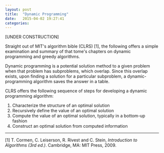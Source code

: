 ```yaml
---
layout: post
title:  "Dynamic Programming"
date:   2015-04-02 19:27:41
categories: 
---
```

[UNDER CONSTRUCTION]

Straight out of MIT's algorithm bible (CLRS) [1], the following offers a simple examination and summary of that tome's chapters on dynamic programming and greedy algorithms.

Dynamic programming is a potential solution method to a given problem when that problem has subproblems, which overlap. Since this overlap exists, upon finding a solution for a particular subproblem, a dynamic-programming algorithm saves the answer in a table.

CLRS offers the following sequence of steps for developing a dynamic programming algorithm:

1. Characterize the structure of an optimal solution
2. Recursively define the value of an optimal solution
3. Compute the value of an optimal solution, typically in a bottom-up fashion
4. Construct an optimal solution from computed information


---
[1] T. Cormen, C. Leiserson, R. Rivest and C. Stein, _Introduction to Algorithms (3rd ed.)_. Cambridge, MA: MIT Press, 2009.
